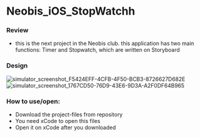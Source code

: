 # Neobis_iOS_StopWatchh
### Review 
* this is the next project in the Neobis club. this application has two main functions: Timer and Stopwatch, which are written on Storyboard

### Design

![simulator_screenshot_F5424EFF-4CFB-4F50-BCB3-8726627D682E](https://github.com/ayamaoki/Neobis_iOS_StopWatchh/assets/121345516/b688881d-4274-4581-b22e-fe12aa096409)
![simulator_screenshot_1767CD50-76D9-43E6-9D3A-A2F0DF64B965](https://github.com/ayamaoki/Neobis_iOS_StopWatchh/assets/121345516/9e903e70-98b1-4e92-b032-c2dda27f407e)

### How to use/open:

* Download the project-files from repository
* You need xCode to open this files
* Open it on xCode after you downloaded 
